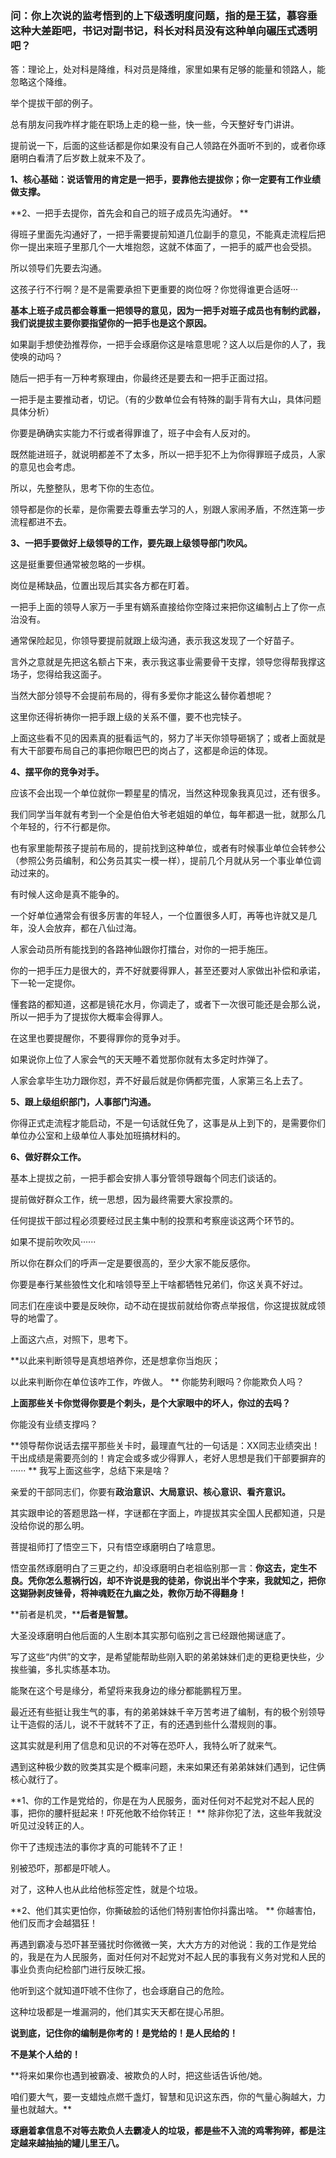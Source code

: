 ### **问：你上次说的监考悟到的上下级透明度问题，指的是王猛，慕容垂这种大差距吧，书记对副书记，科长对科员没有这种单向碾压式透明吧？** 

答：理论上，处对科是降维，科对员是降维，家里如果有足够的能量和领路人，能忽略这个降维。 



举个提拔干部的例子。



总有朋友问我咋样才能在职场上走的稳一些，快一些，今天整好专门讲讲。



提前说一下，后面的这些话都是你如果没有自己人领路在外面听不到的，或者你琢磨明白看清了后岁数上就来不及了。





**1、核心基础：说话管用的肯定是一把手，要靠他去提拔你；你一定要有工作业绩做支撑。**





**2、一把手去提你，首先会和自己的班子成员先沟通好。
**



得班子里面先沟通好了，一把手需要提前知道几位副手的意见，不能真走流程后把你一提出来班子里那几个一大堆抱怨，这就不体面了，一把手的威严也会受损。



所以领导们先要去沟通。



这孩子行不行啊？是不是需要承担下更重要的岗位呀？你觉得谁更合适呀···



**基本上班子成员都会尊重一把领导的意见，因为一把手对班子成员也有制约武器，我们说提拔主要你要指望你的一把手也是这个原因。**



如果副手想使劲推荐你，一把手会琢磨你这是啥意思呢？这人以后是你的人了，我使唤的动吗？



随后一把手有一万种考察理由，你最终还是要去和一把手正面过招。



一把手是主要推动者，切记。（有的少数单位会有特殊的副手背有大山，具体问题具体分析）



你要是确确实实能力不行或者得罪谁了，班子中会有人反对的。



既然能进班子，就说明都差不了太多，所以一把手犯不上为你得罪班子成员，人家的意见也会考虑。



所以，先整整队，思考下你的生态位。



领导都是你的长辈，是你需要去尊重去学习的人，别跟人家闹矛盾，不然连第一步流程都进不去。





**3、一把手要做好上级领导的工作，要先跟上级领导部门吹风。**



这是挺重要但通常被忽略的一步棋。



岗位是稀缺品，位置出现后其实各方都在盯着。



一把手上面的领导人家万一手里有嫡系直接给你空降过来把你这编制占上了你一点治没有。



通常保险起见，你领导要提前就跟上级沟通，表示我这发现了一个好苗子。



言外之意就是先把这名额占下来，表示我这事业需要骨干支撑，领导您得帮我撑这场子，您得给我这面子。



当然大部分领导不会提前布局的，得有多爱你才能这么替你着想呢？



这里你还得祈祷你一把手跟上级的关系不僵，要不也完犊子。



上面这些看不见的因素真的挺看运气的，努力了半天你领导砸锅了；或者上面就是有大干部要布局自己的事把你眼巴巴的岗占了，这都是命运的体现。





**4、摆平你的竞争对手。**

应该不会出现一个单位就你一颗星星的情况，当然这种现象我真见过，还有很多。

我们同学当年就有考到一个全是伯伯大爷老姐姐的单位，每年都退一批，就那么几个年轻的，行不行都是你。

也有家里能帮孩子提前布局的，提前找到这种单位，或者有时候事业单位会转参公（参照公务员编制，和公务员其实一模一样），提前几个月就从另一个事业单位调动过来的。



有时候人这命是真不能争的。



一个好单位通常会有很多厉害的年轻人，一个位置很多人盯，再等也许就又是几年，没人会放弃，都在八仙过海。



人家会动员所有能找到的各路神仙跟你打擂台，对你的一把手施压。



你的一把手压力是很大的，弄不好就要得罪人，甚至还要对人家做出补偿和承诺，下一轮一定提你。



懂套路的都知道，这都是镜花水月，你调走了，或者下一次很可能还是会那么说，所以一把手为了提拔你大概率会得罪人。



在这里也要提醒你，不要得罪你的竞争对手。



如果说你上位了人家会气的天天睡不着觉那你就有太多定时炸弹了。



人家会拿毕生功力跟你怼，弄不好最后就是你俩都完蛋，人家第三名上去了。





**5、跟上级组织部门，人事部门沟通。**

你得正式走流程才能启动，不是一句话就任免了，这事是从上到下的，是需要你们单位办公室和上级单位人事处加班搞材料的。





**6、做好群众工作。**

基本上提拔之前，一把手都会安排人事分管领导跟每个同志们谈话的。

提前做好群众工作，统一思想，因为最终需要大家投票的。

任何提拔干部过程必须要经过民主集中制的投票和考察座谈这两个环节的。

如果不提前吹吹风······

所以你在群众们的呼声一定是要很高的，至少大家不能反感你。

你要是奉行某些狼性文化和啥领导至上干啥都牺牲兄弟们，你这关真不好过。

同志们在座谈中要是反映你，动不动在提拔前就给你寄点举报信，你这提拔就成领导的地雷了。



上面这六点，对照下，思考下。

**以此来判断领导是真想培养你，还是想拿你当炮灰；

以此来判断你在单位该咋工作，咋做人。
**
你能势利眼吗？你能欺负人吗？

**上面那些关卡你觉得你要是个刺头，是个大家眼中的坏人，你过的去吗？**

你能没有业绩支撑吗？

**领导帮你说话去摆平那些关卡时，最理直气壮的一句话是：XX同志业绩突出！干出成绩是需要亮剑的！肯定会或多或少得罪人，老好人思想是我们干部要摒弃的······
**
我写上面这些字，总结下来是啥？

亲爱的干部同志们，你要有**政治意识、大局意识、核心意识、看齐意识。**

其实跟申论的答题思路一样，字谜都在字面上，咋提拔其实全国人民都知道，只是没给你说的那么明。

菩提祖师打了悟空三下，只有悟空琢磨明白了啥意思。

悟空虽然琢磨明白了三更之约，却没琢磨明白老祖临别那一言：**你这去，定生不良。凭你怎么惹祸行凶，却不许说是我的徒弟，你说出半个字来，我就知之，把你这猢狲剥皮锉骨，将神魂贬在九幽之处，教你万劫不得翻身！**

**前者是机灵，****后者是智慧。**

大圣没琢磨明白他后面的人生剧本其实那句临别之言已经跟他揭谜底了。


写了这些“内供”的文字，是希望能帮助些刚入职的弟弟妹妹们走的更稳更快些，少挨些骗，多扎实练基本功。

能聚在这个号是缘分，希望将来我身边的缘分都能鹏程万里。

最近还有些挺让我生气的事，有的弟弟妹妹千辛万苦考进了编制，有的极个别领导让干造假的活儿，说不干就转不了正，有的还遇到些什么潜规则的事。

这其实就是利用了信息和见识的不对等在恐吓人，我特么听了就来气。

遇到这种极少数的败类其实是个概率问题，未来如果还有弟弟妹妹们遇到，记住俩核心就行了。

**1、你的工作是党给的，你是在为人民服务，面对任何对不起党对不起人民的事，把你的腰杆挺起来！吓死他敢不给你转正！
**
除非你犯了法，这些年我就没听见过没转正的人。

你干了违规违法的事你才真的可能转不了正！

别被恐吓，那都是吓唬人。

对了，这种人也从此给他标签定性，就是个垃圾。

**2、他们其实更怕你，你撕破脸的话他们特别害怕你抖露出啥。
**
你越害怕，他们反而才会越猖狂！

再遇到霸凌与恐吓甚至骚扰时你微微一笑，大大方方的对他说：我的工作是党给的，我是在为人民服务，面对任何对不起党对不起人民的事我有义务对党和人民的事业负责向纪检部门进行反映汇报。

他听到这个就知道吓唬不住你了，也会琢磨自己的危险。

这种垃圾都是一堆漏洞的，他们其实天天都在提心吊胆。

**说到底，记住你的编制是你考的！是党给的！是人民给的！**

**不是某个人给的！**

**将来如果你也遇到被霸凌、被欺负的人时，把这些话告诉他/她。

咱们要大气，要一支蜡烛点燃千盏灯，智慧和见识这东西，你的气量心胸越大，力量也就越大。**

**琢磨着拿信息不对等去欺负人去霸凌人的垃圾，都是些不入流的鸡零狗碎，都是注定越来越抽抽的罐儿里王八。**
